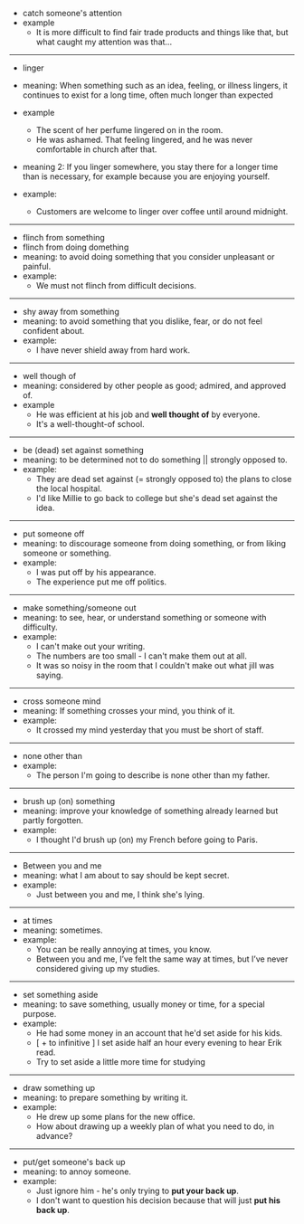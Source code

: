 - catch someone's attention
- example
    - It is more difficult to find fair trade products and things like that, but what caught my attention was that...
---
- linger
- meaning: When something such as an idea, feeling, or illness lingers, it continues to exist for a long time, often much longer than expected
- example
    - The scent of her perfume lingered on in the room.
    - He was ashamed. That feeling lingered, and he was never comfortable in church after that. 

- meaning 2: If you linger somewhere, you stay there for a longer time than is necessary, for example because you are enjoying yourself.
- example:
    - Customers are welcome to linger over coffee until around midnight.

---
- flinch from something
- flinch from doing domething
- meaning: to avoid doing something that you consider unpleasant or painful.
- example:
    - We must not flinch from difficult decisions.

---
- shy away from something
- meaning: to avoid something that you dislike, fear, or do not feel confident about.
- example:
    - I have never shield away from hard work.

---
- well though of
- meaning: considered by other people as good; admired, and approved of.
- example
    - He was efficient at his job and **well thought of** by everyone.
    - It's a well-thought-of school.

---
- be (dead) set against something
- meaning: to be determined not to do something || strongly opposed to.
- example:
    - They are dead set against (= strongly opposed to) the plans to close the local hospital.
    - I'd like Millie to go back to college but she's dead set against the idea.

---
- put someone off
- meaning: to discourage someone from doing something, or from liking someone or something.
- example:
    - I was put off by his appearance.
    - The experience put me off politics.

---
- make something/someone out
- meaning: to see, hear, or understand something or someone with difficulty.
- example:
    - I can't make out your writing.
    - The numbers are too small - I can't make them out at all.
    - It was so noisy in the room that I couldn't make out what jill was saying.

--- 
- cross someone mind
- meaning: If something crosses your mind, you think of it.
- example: 
    - It crossed my mind yesterday that you must be short of staff.

---
- none other than
- example:
    - The person I'm going to describe is none other than my father.

---
-  brush up (on) something
-  meaning: improve your knowledge of something already learned but partly forgotten.
-  example:
   -  I thought I'd brush up (on) my French before going to Paris.

---
- Between you and me
- meaning: what I am about to say should be kept secret.
- example:
    - Just between you and me, I think she's lying.

---
- at times
- meaning: sometimes.
- example:
    - You can be really annoying at times, you know.
    - Between you and me, I’ve felt the same way at times, but I’ve never considered giving up my studies.

---
- set something aside
- meaning: to save something, usually money or time, for a special purpose.
- example:
    - He had some money in an account that he'd set aside for his kids.
    - [ + to infinitive ] I set aside half an hour every evening to hear Erik read.
    - Try to set aside a little more time for studying

---
- draw something up
- meaning: to prepare something by writing it.
- example: 
    - He drew up some plans for the new office.
    - How about drawing up a weekly plan of what you need to do, in advance? 

--- 
- put/get someone's back up
- meaning: to annoy someone.
- example:
    - Just ignore him - he's only trying to **put your back up**.
    - I don't want to question his decision because that will just **put his back up**.